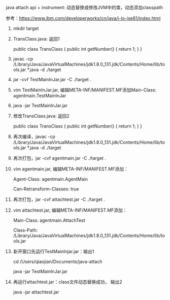 java attach api + instrument: 动态替换或修改JVM中的类，动态添加classpath

参考：<https://www.ibm.com/developerworks/cn/java/j-lo-jse61/index.html>

1. mkdir target

2. TransClass.java: 返回1

   public class TransClass {
       public int getNumber() {
           return 1;
       }
   }

3. javac -cp /Library/Java/JavaVirtualMachines/jdk1.8.0_131.jdk/Contents/Home/lib/tools.jar *.java -d ./target

4. jar -cvf TestMainInJar.jar -C ./target .

5. vim TestMainInJar.jar, 编辑META-INF/MANIFEST.MF添加Main-Class: agentmain.TestMainInJar

6. java -jar TestMainInJar.jar 

7. 修改TransClass.java: 返回2

   public class TransClass {
       public int getNumber() {
           return 1;
       }
   }

8. 再次编译，javac -cp /Library/Java/JavaVirtualMachines/jdk1.8.0_131.jdk/Contents/Home/lib/tools.jar *.java -d ./target

9. 再次打包，jar -cvf agentmain.jar -C ./target .

10. vim agentmain.jar, 编辑META-INF/MANIFEST.MF添加：

    Agent-Class: agentmain.AgentMain

    Can-Retransform-Classes: true

11. 再次打包，jar -cvf attachtest.jar -C ./target .

12. vim attachtest.jar, 编辑META-INF/MANIFEST.MF添加：

    Main-Class: agentmain.AttachTest

    Class-Path: /Library/Java/JavaVirtualMachines/jdk1.8.0_131.jdk/Contents/Home/lib/tools.jar

13. 新开窗口先运行TestMainInjar.jar：输出1

    cd /Users/qiaojian/Documents/java-attach

    java -jar TestMainInJar.jar

14. 再运行attachtest.jar：class文件动态替换成功， 输出2

    java -jar attachtest.jar

    